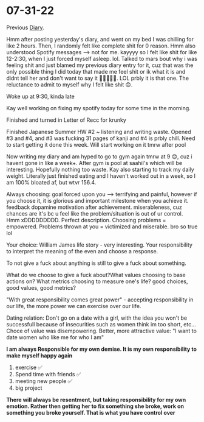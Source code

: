 # 07-31-22

Previous [Diary](https://aryanmangla23.github.io/07-30-2022/).   

Hmm after posting yesterday's diary, and went on my bed I was chilling for like 2 hours. Then, I randomly felt like complete shit for 0 reason. Hmm also understood Spotify messages --> not for me. kayyyy so I felt like shit for like 12-2:30, when I just forced myself asleep. lol. Talked to mars bout why i was feeling shit and just blamed my previous diary entry for it, cuz that was the only possible thing I did today that made me feel shit or ik what it is and didnt tell her and don't want to say it 🤔🤔🤔🤔🤔. LOL prbly it is that one. The reluctance to admit to myself why I felt like shit 😊. 

Woke up at 9:30, kinda late

Kay well working on fixing my spotify today for some time in the morning.

Finished and turned in Letter of Recc for krunky

Finished Japanese Summer HW #2 ~ listening and writing waste. Opened #3 and #4, and #3 was fucking 31 pages of kanji and #4 is prbly chill. Need to start getting it done this week. Will start working on it tmrw after pool 

Now writing my diary and am hyped to go to gym again tmrw at 9 😊, cuz i havent gone in like a week+. After gym is pool at saahil's which will be interesting. Hopefully nothing too waste. Kay also starting to track my daily weight. Literally just finished eating and I haven't worked out in a week, so I am 100% bloated af, but wtvr 156.4.

Always choosing: goal forced upon you --> terrifying and painful, however if you choose it, it is glorious and important milestone when you achieve it. feedback dopamine motivation after achievement. miserableness, cuz chances are it's bc u feel like the problem/situation is out of ur control. Hmm xDDDDDDDDD. Perfect description. Choosing problems = empowered. Problems thrown at you = victimized and miserable. bro so true lol

Your choice: William James life story - very interesting. Your responsibility to interpret the meaning of the even and choose a response.

To not give a fuck about anything is still to give a fuck about something. 

What do we choose to give a fuck about?What values choosing to base actions on? What metrics choosing to measure one's life? good choices, good values, good metrics?

"With great responsibility comes great power" - accepting responsibility in our life, the more power we can exercise over our life.

Dating relation: Don't go on a date with a girl, with the idea you won't be successfull because of insecurities such as women think im too short, etc... Choce of value was disempowering. Better, more attractive value: "I want to date women who like me for who I am"

**I am always Responsible for my own demise. It is my own responsibility to make myself happy again**
1. exercise ✅
2. Spend time with friends ✅
3. meeting new people ✅
4. big project 

**There will always be resentment, but taking responsibility for my own emotion. Rather then getting her to fix something she broke, work on something you broke yourself. That is what you have control over**

